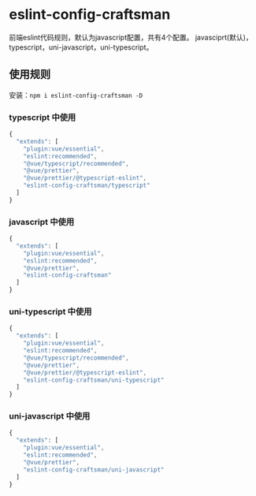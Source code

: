 # eslint-config-craftsman

前端eslint代码规则，默认为javascript配置，共有4个配置。
javasciprt(默认)，typescript，uni-javascript，uni-typescript。

## 使用规则

安装：`npm i eslint-config-craftsman -D`

### typescript 中使用
~~~js
{
  "extends": [
    "plugin:vue/essential",
    "eslint:recommended",
    "@vue/typescript/recommended",
    "@vue/prettier",
    "@vue/prettier/@typescript-eslint",
    "eslint-config-craftsman/typescript"
  ]
}
~~~
### javascript 中使用
~~~js
{
  "extends": [
    "plugin:vue/essential",
    "eslint:recommended",
    "@vue/prettier",
    "eslint-config-craftsman"
  ]
}
~~~
### uni-typescript 中使用
~~~js
{
  "extends": [
    "plugin:vue/essential",
    "eslint:recommended",
    "@vue/typescript/recommended",
    "@vue/prettier",
    "@vue/prettier/@typescript-eslint",
    "eslint-config-craftsman/uni-typescript"
  ]
}
~~~
### uni-javascript 中使用
~~~js
{
  "extends": [
    "plugin:vue/essential",
    "eslint:recommended",
    "@vue/prettier",
    "eslint-config-craftsman/uni-javascript"
  ]
}
~~~